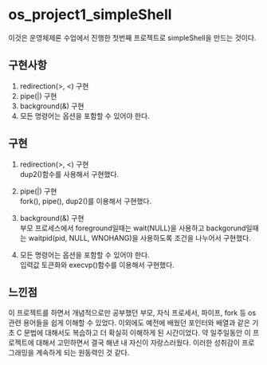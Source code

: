 # os_project1_simpleShell

이것은 운영체제론 수업에서 진행한 첫번째 프로젝트로 simpleShell을 만드는 것이다.

## 구현사항

1. redirection(>, <) 구현
2. pipe(|) 구현
3. background(&) 구현
4. 모든 명령어는 옵션을 포함할 수 있어야 한다.

## 구현

1. redirection(>, <) 구현  
   dup2()함수를 사용해서 구현했다.

2. pipe(|) 구현  
   fork(), pipe(), dup2()를 이용해서 구현했다.

3. background(&) 구현  
   부모 프로세스에서 foreground일때는 wait(NULL)을 사용하고 backgorund일때는 waitpid(pid, NULL, WNOHANG)을 사용하도록 조건을 나누어서 구현했다.

4. 모든 명령어는 옵션을 포함할 수 있어야 한다.  
   입력값 토큰화와 execvp()함수를 이용해서 구현했다.

## 느낀점

이 프로젝트를 하면서 개념적으로만 공부했던 부모, 자식 프로세서, 파이프, fork 등 os 관련 용어들을 쉽게 이해할 수 있었다. 이외에도 예전에 배웠던 포인터와 배열과 같은 기초 C 문법에 대해서도 복습하고 더 확실히 이해하게 된 시간이었다. 약 일주일동안 이 프로젝트에 대해서 고민하면서 결국 해낸 내 자신이 자랑스러웠다. 이러한 성취감이 프로그래밍을 계속하게 되는 원동력인 것 같다.
